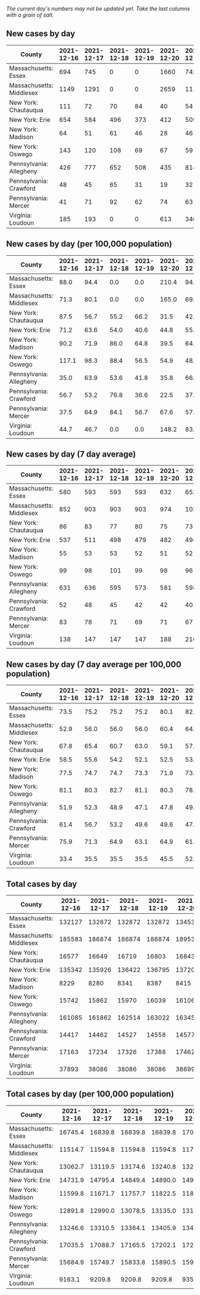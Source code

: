 _The current day's numbers may not be updated yet. Take the last columns with a grain of salt._
## New cases by day

| County | 2021-12-16 | 2021-12-17 | 2021-12-18 | 2021-12-19 | 2021-12-20 | 2021-12-21 | 2021-12-22 |
| --- | --- | --- | --- | --- | --- | --- | --- |
| Massachusetts: Essex | 694 | 745 | 0 | 0 | 1660 | 742 |  |
| Massachusetts: Middlesex | 1149 | 1291 | 0 | 0 | 2659 | 1116 |  |
| New York: Chautauqua | 111 | 72 | 70 | 84 | 40 | 54 |  |
| New York: Erie | 654 | 584 | 496 | 373 | 412 | 509 |  |
| New York: Madison | 64 | 51 | 61 | 46 | 28 | 46 |  |
| New York: Oswego | 143 | 120 | 108 | 69 | 67 | 59 |  |
| Pennsylvania: Allegheny | 426 | 777 | 652 | 508 | 435 | 814 | 444 |
| Pennsylvania: Crawford | 48 | 45 | 65 | 31 | 19 | 32 | 47 |
| Pennsylvania: Mercer | 41 | 71 | 92 | 62 | 74 | 63 | 35 |
| Virginia: Loudoun | 185 | 193 | 0 | 0 | 613 | 346 | 436 |

## New cases by day (per 100,000 population)

| County | 2021-12-16 | 2021-12-17 | 2021-12-18 | 2021-12-19 | 2021-12-20 | 2021-12-21 | 2021-12-22 |
| --- | --- | --- | --- | --- | --- | --- | --- |
| Massachusetts: Essex | 88.0 | 94.4 | 0.0 | 0.0 | 210.4 | 94.0 |  |
| Massachusetts: Middlesex | 71.3 | 80.1 | 0.0 | 0.0 | 165.0 | 69.2 |  |
| New York: Chautauqua | 87.5 | 56.7 | 55.2 | 66.2 | 31.5 | 42.6 |  |
| New York: Erie | 71.2 | 63.6 | 54.0 | 40.6 | 44.8 | 55.4 |  |
| New York: Madison | 90.2 | 71.9 | 86.0 | 64.8 | 39.5 | 64.8 |  |
| New York: Oswego | 117.1 | 98.3 | 88.4 | 56.5 | 54.9 | 48.3 |  |
| Pennsylvania: Allegheny | 35.0 | 63.9 | 53.6 | 41.8 | 35.8 | 66.9 | 36.5 |
| Pennsylvania: Crawford | 56.7 | 53.2 | 76.8 | 36.6 | 22.5 | 37.8 | 55.5 |
| Pennsylvania: Mercer | 37.5 | 64.9 | 84.1 | 56.7 | 67.6 | 57.6 | 32.0 |
| Virginia: Loudoun | 44.7 | 46.7 | 0.0 | 0.0 | 148.2 | 83.7 | 105.4 |

## New cases by day (7 day average)

| County | 2021-12-16 | 2021-12-17 | 2021-12-18 | 2021-12-19 | 2021-12-20 | 2021-12-21 | 2021-12-22 |
| --- | --- | --- | --- | --- | --- | --- | --- |
| Massachusetts: Essex | 580 | 593 | 593 | 593 | 632 | 653 |  |
| Massachusetts: Middlesex | 852 | 903 | 903 | 903 | 974 | 1037 |  |
| New York: Chautauqua | 86 | 83 | 77 | 80 | 75 | 73 |  |
| New York: Erie | 537 | 511 | 498 | 479 | 482 | 494 |  |
| New York: Madison | 55 | 53 | 53 | 52 | 51 | 52 |  |
| New York: Oswego | 99 | 98 | 101 | 99 | 98 | 96 |  |
| Pennsylvania: Allegheny | 631 | 636 | 595 | 573 | 581 | 598 | 579 |
| Pennsylvania: Crawford | 52 | 48 | 45 | 42 | 42 | 40 | 41 |
| Pennsylvania: Mercer | 83 | 78 | 71 | 69 | 71 | 67 | 63 |
| Virginia: Loudoun | 138 | 147 | 147 | 147 | 188 | 216 | 253 |

## New cases by day (7 day average per 100,000 population)

| County | 2021-12-16 | 2021-12-17 | 2021-12-18 | 2021-12-19 | 2021-12-20 | 2021-12-21 | 2021-12-22 |
| --- | --- | --- | --- | --- | --- | --- | --- |
| Massachusetts: Essex | 73.5 | 75.2 | 75.2 | 75.2 | 80.1 | 82.8 |  |
| Massachusetts: Middlesex | 52.9 | 56.0 | 56.0 | 56.0 | 60.4 | 64.3 |  |
| New York: Chautauqua | 67.8 | 65.4 | 60.7 | 63.0 | 59.1 | 57.5 |  |
| New York: Erie | 58.5 | 55.6 | 54.2 | 52.1 | 52.5 | 53.8 |  |
| New York: Madison | 77.5 | 74.7 | 74.7 | 73.3 | 71.9 | 73.3 |  |
| New York: Oswego | 81.1 | 80.3 | 82.7 | 81.1 | 80.3 | 78.6 |  |
| Pennsylvania: Allegheny | 51.9 | 52.3 | 48.9 | 47.1 | 47.8 | 49.2 | 47.6 |
| Pennsylvania: Crawford | 61.4 | 56.7 | 53.2 | 49.6 | 49.6 | 47.3 | 48.4 |
| Pennsylvania: Mercer | 75.9 | 71.3 | 64.9 | 63.1 | 64.9 | 61.2 | 57.6 |
| Virginia: Loudoun | 33.4 | 35.5 | 35.5 | 35.5 | 45.5 | 52.2 | 61.2 |

## Total cases by day

| County | 2021-12-16 | 2021-12-17 | 2021-12-18 | 2021-12-19 | 2021-12-20 | 2021-12-21 | 2021-12-22 |
| --- | --- | --- | --- | --- | --- | --- | --- |
| Massachusetts: Essex | 132127 | 132872 | 132872 | 132872 | 134532 | 135274 |  |
| Massachusetts: Middlesex | 185583 | 186874 | 186874 | 186874 | 189533 | 190649 |  |
| New York: Chautauqua | 16577 | 16649 | 16719 | 16803 | 16843 | 16897 |  |
| New York: Erie | 135342 | 135926 | 136422 | 136795 | 137207 | 137716 |  |
| New York: Madison | 8229 | 8280 | 8341 | 8387 | 8415 | 8461 |  |
| New York: Oswego | 15742 | 15862 | 15970 | 16039 | 16106 | 16165 |  |
| Pennsylvania: Allegheny | 161085 | 161862 | 162514 | 163022 | 163457 | 164271 | 164715 |
| Pennsylvania: Crawford | 14417 | 14462 | 14527 | 14558 | 14577 | 14609 | 14656 |
| Pennsylvania: Mercer | 17163 | 17234 | 17326 | 17388 | 17462 | 17525 | 17560 |
| Virginia: Loudoun | 37893 | 38086 | 38086 | 38086 | 38699 | 39045 | 39481 |

## Total cases by day (per 100,000 population)

| County | 2021-12-16 | 2021-12-17 | 2021-12-18 | 2021-12-19 | 2021-12-20 | 2021-12-21 | 2021-12-22 |
| --- | --- | --- | --- | --- | --- | --- | --- |
| Massachusetts: Essex | 16745.4 | 16839.8 | 16839.8 | 16839.8 | 17050.2 | 17144.3 |  |
| Massachusetts: Middlesex | 11514.7 | 11594.8 | 11594.8 | 11594.8 | 11759.8 | 11829.1 |  |
| New York: Chautauqua | 13062.7 | 13119.5 | 13174.6 | 13240.8 | 13272.3 | 13314.9 |  |
| New York: Erie | 14731.9 | 14795.4 | 14849.4 | 14890.0 | 14934.9 | 14990.3 |  |
| New York: Madison | 11599.8 | 11671.7 | 11757.7 | 11822.5 | 11862.0 | 11926.8 |  |
| New York: Oswego | 12891.8 | 12990.0 | 13078.5 | 13135.0 | 13189.9 | 13238.2 |  |
| Pennsylvania: Allegheny | 13246.6 | 13310.5 | 13364.1 | 13405.9 | 13441.7 | 13508.6 | 13545.1 |
| Pennsylvania: Crawford | 17035.5 | 17088.7 | 17165.5 | 17202.1 | 17224.6 | 17262.4 | 17317.9 |
| Pennsylvania: Mercer | 15684.9 | 15749.7 | 15833.8 | 15890.5 | 15958.1 | 16015.7 | 16047.7 |
| Virginia: Loudoun | 9163.1 | 9209.8 | 9209.8 | 9209.8 | 9358.0 | 9441.7 | 9547.1 |
